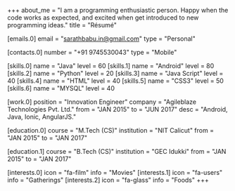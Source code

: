 +++
about_me = "I am a programming enthusiastic person. Happy when the code works as expected, and excited when get introduced to new programming ideas."
title = "Résumé"

[emails.0]
    email = "sarathbabu.in@gmail.com"
    type = "Personal"

[contacts.0]
    number = "+91 9745530043"
    type = "Mobile"

[skills.0]
    name = "Java"
    level = 60
[skills.1]
    name = "Android"
    level = 80
[skills.2]
    name = "Python"
    level = 20
[skills.3]
    name = "Java Script"
    level = 40
[skills.4]
    name = "HTML"
    level = 40
[skills.5]
    name = "CSS3"
    level = 50
[skills.6]
    name = "MYSQL"
    level = 40

[work.0]
    position = "Innovation Engineer"
    company = "Agileblaze Technologies Pvt. Ltd."
    from = "JAN 2015"
    to = "JUN 2017"
    desc = "Android, Java, Ionic, AngularJS."

[education.0]
    course = "M.Tech (CS)"
    institution = "NIT Calicut"
    from = "JAN 2015"
    to = "JAN 2017"

[education.1]
    course = "B.Tech (CS)"
    institution = "GEC Idukki"
    from = "JAN 2015"
    to = "JAN 2017"

[interests.0]
    icon = "fa-film"
    info = "Movies"
[interests.1]
    icon = "fa-users"
    info = "Gatherings"
[interests.2]
    icon = "fa-glass"
    info = "Foods"
+++